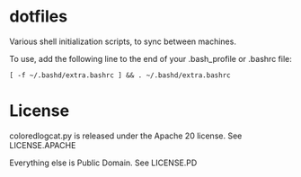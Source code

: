 dotfiles
============

Various shell initialization scripts, to sync between machines.

To use, add the following line to the end of your .bash_profile or .bashrc file:

    [ -f ~/.bashd/extra.bashrc ] && . ~/.bashd/extra.bashrc

License
=======

coloredlogcat.py is released under the Apache 20 license. See LICENSE.APACHE

Everything else is Public Domain. See LICENSE.PD
